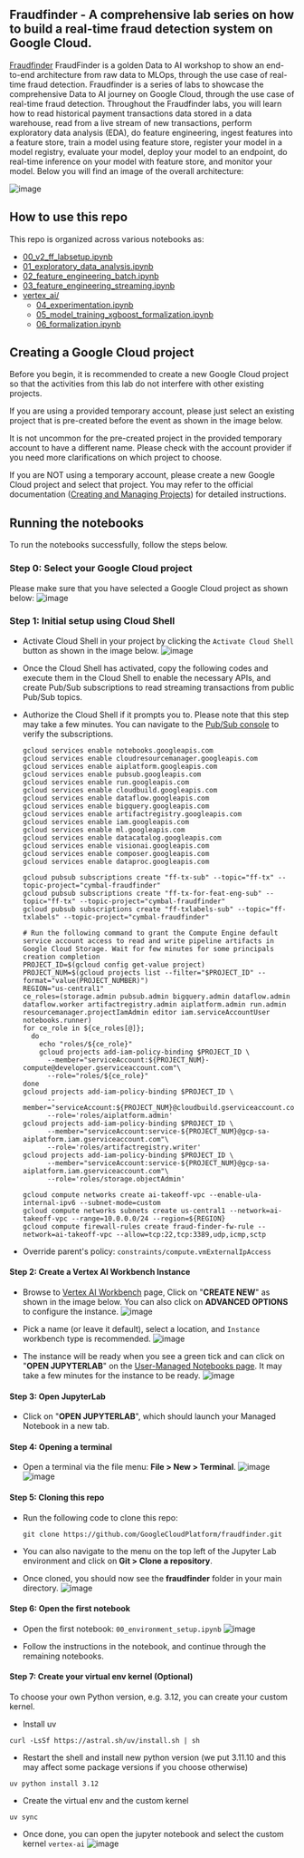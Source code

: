 ## Fraudfinder - A comprehensive lab series on how to build a real-time fraud detection system on Google Cloud.

[Fraudfinder](https://github.com/googlecloudplatform/fraudfinder) FraudFinder is a golden Data to AI workshop to show an end-to-end architecture from raw data to MLOps, through the use case of real-time fraud detection. Fraudfinder is a series of labs to showcase the comprehensive Data to AI journey on Google Cloud, through the use case of real-time fraud detection. Throughout the Fraudfinder labs, you will learn how to read historical payment transactions data stored in a data warehouse, read from a live stream of new transactions, perform exploratory data analysis (EDA), do feature engineering, ingest features into a feature store, train a model using feature store, register your model in a model registry, evaluate your model, deploy your model to an endpoint, do real-time inference on your model with feature store, and monitor your model. Below you will find an image of the overall architecture:

![image](./misc/images/fraudfinder-architecture.png)

## How to use this repo

This repo is organized across various notebooks as:

* [00_v2_ff_labsetup.ipynb](00_v2_ff_labsetup.ipynb)
* [01_exploratory_data_analysis.ipynb](01_exploratory_data_analysis.ipynb)
* [02_feature_engineering_batch.ipynb](02_feature_engineering_batch.ipynb)
* [03_feature_engineering_streaming.ipynb](03_feature_engineering_streaming.ipynb)
* [vertex_ai/](vertex_ai/)
  * [04_experimentation.ipynb](bqml/04_experimentation.ipynb)
  * [05_model_training_xgboost_formalization.ipynb](bqml/05_model_training_xgboost_formalization.ipynb)
  * [06_formalization.ipynb](bqml/06_formalization.ipynb)

## Creating a Google Cloud project

Before you begin, it is recommended to create a new Google Cloud project so that the activities from this lab do not interfere with other existing projects. 

If you are using a provided temporary account, please just select an existing project that is pre-created before the event as shown in the image below.

It is not uncommon for the pre-created project in the provided temporary account to have a different name. Please check with the account provider if you need more clarifications on which project to choose.

If you are NOT using a temporary account, please create a new Google Cloud project and select that project. You may refer to the official documentation ([Creating and Managing Projects](https://cloud.google.com/resource-manager/docs/creating-managing-projects)) for detailed instructions.

## Running the notebooks

To run the notebooks successfully, follow the steps below.

### Step 0: Select your Google Cloud project
Please make sure that you have selected a Google Cloud project as shown below:
  ![image](./misc/images/select-project-dasher.png)

### Step 1: Initial setup using Cloud Shell

- Activate Cloud Shell in your project by clicking the `Activate Cloud Shell` button as shown in the image below.
  ![image](./misc/images/activate-cloud-shell.png)

- Once the Cloud Shell has activated, copy the following codes and execute them in the Cloud Shell to enable the necessary APIs, and create Pub/Sub subscriptions to read streaming transactions from public Pub/Sub topics.

- Authorize the Cloud Shell if it prompts you to. Please note that this step may take a few minutes. You can navigate to the [Pub/Sub console](https://console.cloud.google.com/cloudpubsub/subscription/) to verify the subscriptions. 

  ```shell
  gcloud services enable notebooks.googleapis.com
  gcloud services enable cloudresourcemanager.googleapis.com
  gcloud services enable aiplatform.googleapis.com
  gcloud services enable pubsub.googleapis.com
  gcloud services enable run.googleapis.com
  gcloud services enable cloudbuild.googleapis.com
  gcloud services enable dataflow.googleapis.com
  gcloud services enable bigquery.googleapis.com
  gcloud services enable artifactregistry.googleapis.com
  gcloud services enable iam.googleapis.com
  gcloud services enable ml.googleapis.com
  gcloud services enable datacatalog.googleapis.com
  gcloud services enable visionai.googleapis.com
  gcloud services enable composer.googleapis.com
  gcloud services enable dataproc.googleapis.com
  
  gcloud pubsub subscriptions create "ff-tx-sub" --topic="ff-tx" --topic-project="cymbal-fraudfinder"
  gcloud pubsub subscriptions create "ff-tx-for-feat-eng-sub" --topic="ff-tx" --topic-project="cymbal-fraudfinder"
  gcloud pubsub subscriptions create "ff-txlabels-sub" --topic="ff-txlabels" --topic-project="cymbal-fraudfinder"
  
  # Run the following command to grant the Compute Engine default service account access to read and write pipeline artifacts in Google Cloud Storage. Wait for few minutes for some principals creation completion
  PROJECT_ID=$(gcloud config get-value project)
  PROJECT_NUM=$(gcloud projects list --filter="$PROJECT_ID" --format="value(PROJECT_NUMBER)")
  REGION="us-central1"
  ce_roles=(storage.admin pubsub.admin bigquery.admin dataflow.admin dataflow.worker artifactregistry.admin aiplatform.admin run.admin resourcemanager.projectIamAdmin editor iam.serviceAccountUser notebooks.runner)
  for ce_role in ${ce_roles[@]};
    do
      echo "roles/${ce_role}"
      gcloud projects add-iam-policy-binding $PROJECT_ID \
        --member="serviceAccount:${PROJECT_NUM}-compute@developer.gserviceaccount.com"\
        --role="roles/${ce_role}"
  done
  gcloud projects add-iam-policy-binding $PROJECT_ID \
        --member="serviceAccount:${PROJECT_NUM}@cloudbuild.gserviceaccount.com"\
        --role='roles/aiplatform.admin'
  gcloud projects add-iam-policy-binding $PROJECT_ID \
        --member="serviceAccount:service-${PROJECT_NUM}@gcp-sa-aiplatform.iam.gserviceaccount.com"\
        --role='roles/artifactregistry.writer'
  gcloud projects add-iam-policy-binding $PROJECT_ID \
        --member="serviceAccount:service-${PROJECT_NUM}@gcp-sa-aiplatform.iam.gserviceaccount.com"\
        --role='roles/storage.objectAdmin'   
  
  gcloud compute networks create ai-takeoff-vpc --enable-ula-internal-ipv6 --subnet-mode=custom
  gcloud compute networks subnets create us-central1 --network=ai-takeoff-vpc --range=10.0.0.0/24 --region=${REGION}
  gcloud compute firewall-rules create fraud-finder-fw-rule --network=ai-takeoff-vpc --allow=tcp:22,tcp:3389,udp,icmp,sctp
  ```

- Override parent's policy: `constraints/compute.vmExternalIpAccess`

#### Step 2: Create a Vertex AI Workbench Instance

- Browse to [Vertex AI Workbench](https://console.cloud.google.com/vertex-ai/workbench/list/instances) page, Click on "**CREATE NEW**" as shown in the image below. You can also click on **ADVANCED OPTIONS** to configure the instance.
  ![image](./misc/images/click-new-notebook.png)
  
- Pick a name (or leave it default), select a location, and `Instance` workbench type is recommended.
  ![image](./misc/images/create-notebook-instance.png)

- The instance will be ready when you see a green tick and can click on "**OPEN JUPYTERLAB**" on the [User-Managed Notebooks page](https://console.cloud.google.com/vertex-ai/workbench/list/instances). It may take a few minutes for the instance to be ready.
  ![image](./misc/images/notebook-instance-ready.png)

#### Step 3: Open JupyterLab
- Click on "**OPEN JUPYTERLAB**", which should launch your Managed Notebook in a new tab.

#### Step 4: Opening a terminal

- Open a terminal via the file menu: **File > New > Terminal**.
  ![image](./misc/images/file-new-terminal.png)
  ![image](./misc/images/terminal.png)
#### Step 5: Cloning this repo

- Run the following code to clone this repo:
  ```
  git clone https://github.com/GoogleCloudPlatform/fraudfinder.git
  ```

- You can also navigate to the menu on the top left of the Jupyter Lab environment and click on **Git > Clone a repository**.

- Once cloned, you should now see the **fraudfinder** folder in your main directory.
  ![image](./misc/images/git-clone-on-terminal.png)


#### Step 6: Open the first notebook

- Open the first notebook: `00_environment_setup.ipynb`
  ![image](./misc/images/open-notebook-00.png)

- Follow the instructions in the notebook, and continue through the remaining notebooks. 

 #### Step 7: Create your virtual env kernel (Optional)
 To choose your own Python version, e.g. 3.12, you can create your custom kernel.

 - Install uv
 ```shell
 curl -LsSf https://astral.sh/uv/install.sh | sh 
 ```

- Restart the shell and install new python version (we put 3.11.10 and this may affect some package versions if you choose otherwise)
```shell
uv python install 3.12
```

- Create the virtual env and the custom kernel
```shell
uv sync
```

- Once done, you can open the jupyter notebook and select the custom kernel `vertex-ai`
  ![image](./misc/images/custom-notebook-kernel.png)